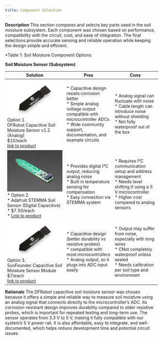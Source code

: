```yaml
---
title: Component Selection 
---
```


**Description**
This section compares and selects key parts used in the soil moisture subsystem. Each component was chosen based on performance, compatibility with the circuit, cost, and ease of integration. The final selections provide accurate sensing and reliable operation while keeping the design simple and efficient.

*Table 1: Soil Moisture Component Options

**Soil Moisture Sensor (Subsystem)**

| **Solution**                                                                                                                                                                                      | **Pros**                                                                                                                                    | **Cons**                                                                                            |
| ------------------------------------------------------------------------------------------------------------------------------------------------------------------------------------------------- | ------------------------------------------------------------------------------------------------------------------------------------------- | --------------------------------------------------------------------------------------------------- |
| ![](op1sen.png)<br>Option 1.<br> DFRobot Capacitive Soil Moisture Sensor v1.2 (Analog)<br>$10/each<br>[link to product](https://www.dfrobot.com/product-1385.html)                 | \* Capacitive design resists corrosion better <br>\* Simple analog voltage output compatible with microcontroller ADCs <br>\* Wide community support, documentation, and example circuits                                               | \* Analog signal can fluctuate with noise <br>\* Cable length can introduce noise without shielding <br>\* Not fully waterproof out of the box |
| ![](opsen2.png)<br>\* Option 2. <br>\* Adafruit STEMMA Soil Sensor (Digital Capacitive) <br>\* $7.50/each <br>\* [Link to product](https://www.adafruit.com/product/4026) | \* Provides digital I²C output, reducing analog noise <br>\* Built in temperature sensing for compensation <br> \* Easy connection via STEMMA system | * Requires I²C communication setup and address management <br>\* Needs level shifting if using a 5 V microcontroller <br>\* Higher cost compared to analog sensors                                                          |
| ![](op1sen.png)<br>Option 3.<br> SunFounder Capacitive Soil Moisture Sensor Module<br>$7/each<br>[link to product](https://www.sunfounder.com/products/capacitive-soil-moisture-sensor-module?variant=44245636677867&country=US&currency=USD&utm_source=chatgpt.com)                 | \* Capacitive design (better durability vs resistive probes)<br>\* compatible with most microcontrollers<br>\* Analog output, so it plugs into ADC input easily                                                | \* Output may suffer from noise, especially with long wires <br>\* CNot completely waterproof unless sealed <br>\* Needs calibration per soil type and environment |

**Rationale** 
The DFRobot capacitive soil moisture sensor was chosen because it offers a simple and reliable way to measure soil moisture using an analog signal that connects directly to the microcontroller’s ADC. Its corrosion-resistant design improves durability compared to older resistive probes, which is important for repeated testing and long-term use. The sensor operates from 3.3 V to 5 V, making it fully compatible with our system’s 5 V power rail. It is also affordable, easy to integrate, and well-documented, which helps reduce development time and potential circuit issues.
